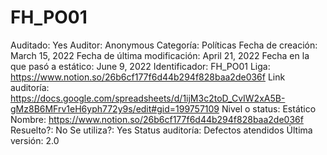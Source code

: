 # FH_PO01

Auditado: Yes
Auditor: Anonymous
Categoría: Políticas
Fecha de creación: March 15, 2022
Fecha de última modificación: April 21, 2022
Fecha en la que pasó a estático: June 9, 2022
Identificador: FH_PO01
Liga: https://www.notion.so/26b6cf177f6d44b294f828baa2de036f 
Link auditoría: https://docs.google.com/spreadsheets/d/1ijM3c2toD_CvIW2xA5B-gMz8B6MFrv1eH6yph772y9s/edit#gid=199757109
Nivel o status: Estático
Nombre: https://www.notion.so/26b6cf177f6d44b294f828baa2de036f 
Resuelto?: No
Se utiliza?: Yes
Status auditoría: Defectos atendidos
Última versión: 2.0